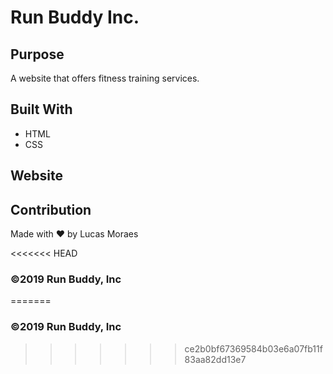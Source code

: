 # Run Buddy Inc.

## Purpose
A website that offers fitness training services.

## Built With
* HTML
* CSS

## Website


## Contribution
Made with ❤️ by Lucas Moraes

<<<<<<< HEAD
### ©️2019 Run Buddy, Inc 
=======
### ©️2019 Run Buddy, Inc 
>>>>>>> ce2b0bf67369584b03e6a07fb11f83aa82dd13e7
